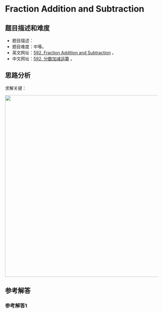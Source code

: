 # Fraction Addition and Subtraction

## 题目描述和难度
+ 题目描述：
+ 题目难度：中等。
+ 英文网址：[592. Fraction Addition and Subtraction](https://leetcode.com/problems/fraction-addition-and-subtraction/description/)  。
+ 中文网址：[592. 分数加减运算](https://leetcode-cn.com/problems/fraction-addition-and-subtraction/description/)  。
## 思路分析
求解关键：

<img src="https://liweiwei1419.github.io/images/leetcode-solution/" width="600">

## 参考解答
### 参考解答1

```java

```